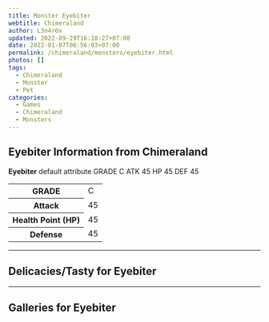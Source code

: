 ```yaml
---
title: Monster Eyebiter
webtitle: Chimeraland
author: L3n4r0x
updated: 2022-09-29T16:18:27+07:00
date: 2022-01-07T06:56:03+07:00
permalink: /chimeraland/monsters/eyebiter.html
photos: []
tags:
  - Chimeraland
  - Monster
  - Pet
categories:
  - Games
  - Chimeraland
  - Monsters
---
```


<section id="bootstrap-wrapper"><link rel="stylesheet" href="https://cdn.statically.io/gh/dimaslanjaka/Web-Manajemen/40ac3225/css/bootstrap-4.5-wrapper.css"/><h2>Eyebiter Information from Chimeraland</h2><p><b>Eyebiter</b> default attribute GRADE C ATK 45 HP 45 DEF 45<table><tr><th>GRADE</th><td>C</td></tr><tr><th>Attack</th><td>45</td></tr><tr><th>Health Point (HP)</th><td>45</td></tr><tr><th>Defense</th><td>45</td></tr></table></p><hr/><h2>Delicacies/Tasty for Eyebiter</h2><hr/><div id="gallery"><h2>Galleries for Eyebiter</h2><div class="row"></div></div></section>